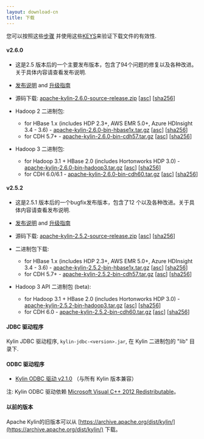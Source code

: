 ```yaml
---
layout: download-cn
title: 下载
---
```


您可以按照这些[步骤](https://www.apache.org/info/verification.html) 并使用这些[KEYS](https://www.apache.org/dist/kylin/KEYS)来验证下载文件的有效性.

#### v2.6.0
- 这是2.5 版本后的一个主要发布版本，包含了94个问题的修复以及各种改进。关于具体内容请查看发布说明.
- [发布说明](/docs/release_notes.html) and [升级指南](/docs/howto/howto_upgrade.html)
- 源码下载: [apache-kylin-2.6.0-source-release.zip](https://www.apache.org/dyn/closer.cgi/kylin/apache-kylin-2.6.0/apache-kylin-2.6.0-source-release.zip) \[[asc](https://www.apache.org/dist/kylin/apache-kylin-2.6.0/apache-kylin-2.6.0-source-release.zip.asc)\] \[[sha256](https://www.apache.org/dist/kylin/apache-kylin-2.6.0/apache-kylin-2.6.0-source-release.zip.sha256)\]
- Hadoop 2 二进制包:
  - for HBase 1.x (includes HDP 2.3+, AWS EMR 5.0+, Azure HDInsight 3.4 - 3.6) - [apache-kylin-2.6.0-bin-hbase1x.tar.gz](https://www.apache.org/dyn/closer.cgi/kylin/apache-kylin-2.6.0/apache-kylin-2.6.0-bin-hbase1x.tar.gz) \[[asc](https://www.apache.org/dist/kylin/apache-kylin-2.6.0/apache-kylin-2.6.0-bin-hbase1x.tar.gz.asc)\] \[[sha256](https://www.apache.org/dist/kylin/apache-kylin-2.6.0/apache-kylin-2.6.0-bin-hbase1x.tar.gz.sha256)\]
  - for CDH 5.7+ - [apache-kylin-2.6.0-bin-cdh57.tar.gz](https://www.apache.org/dyn/closer.cgi/kylin/apache-kylin-2.6.0/apache-kylin-2.6.0-bin-cdh57.tar.gz) \[[asc](https://www.apache.org/dist/kylin/apache-kylin-2.6.0/apache-kylin-2.6.0-bin-cdh57.tar.gz.asc)\] \[[sha256](https://www.apache.org/dist/kylin/apache-kylin-2.6.0/apache-kylin-2.6.0-bin-cdh57.tar.gz.sha256)\]

- Hadoop 3 二进制包:
  - for Hadoop 3.1 + HBase 2.0 (includes Hortonworks HDP 3.0) - [apache-kylin-2.6.0-bin-hadoop3.tar.gz](https://dist.apache.org/repos/dist/dev/kylin/apache-kylin-2.6.0-rc1/apache-kylin-2.6.0-bin-hadoop3.tar.gz) \[[asc](https://dist.apache.org/repos/dist/dev/kylin/apache-kylin-2.6.0-rc1/apache-kylin-2.6.0-bin-hadoop3.tar.gz.asc)\] \[[sha256](https://dist.apache.org/repos/dist/dev/kylin/apache-kylin-2.6.0-rc1/apache-kylin-2.6.0-bin-hadoop3.tar.gz.sha256)\]
  - for CDH 6.0/6.1 - [apache-kylin-2.6.0-bin-cdh60.tar.gz](https://dist.apache.org/repos/dist/dev/kylin/apache-kylin-2.6.0-rc1/apache-kylin-2.6.0-bin-cdh60.tar.gz) \[[asc](https://dist.apache.org/repos/dist/dev/kylin/apache-kylin-2.6.0-rc1/apache-kylin-2.6.0-bin-cdh60.tar.gz.asc)\] \[[sha256](https://dist.apache.org/repos/dist/dev/kylin/apache-kylin-2.6.0-rc1/apache-kylin-2.6.0-bin-cdh60.tar.gz.sha256)\]

#### v2.5.2
- 这是2.5.1 版本后的一个bugfix发布版本，包含了12 个以及各种改进。关于具体内容请查看发布说明. 
- [发布说明](/docs/release_notes.html) and [升级指南](/docs/howto/howto_upgrade.html)
- 源码下载: [apache-kylin-2.5.2-source-release.zip](https://www.apache.org/dyn/closer.cgi/kylin/apache-kylin-2.5.2/apache-kylin-2.5.2-source-release.zip) \[[asc](https://www.apache.org/dist/kylin/apache-kylin-2.5.2/apache-kylin-2.5.2-source-release.zip.asc)\] \[[sha256](https://www.apache.org/dist/kylin/apache-kylin-2.5.2/apache-kylin-2.5.2-source-release.zip.sha256)\]
- 二进制包下载:
  - for HBase 1.x (includes HDP 2.3+, AWS EMR 5.0+, Azure HDInsight 3.4 - 3.6) - [apache-kylin-2.5.2-bin-hbase1x.tar.gz](https://www.apache.org/dyn/closer.cgi/kylin/apache-kylin-2.5.2/apache-kylin-2.5.2-bin-hbase1x.tar.gz) \[[asc](https://www.apache.org/dist/kylin/apache-kylin-2.5.2/apache-kylin-2.5.2-bin-hbase1x.tar.gz.asc)\] \[[sha256](https://www.apache.org/dist/kylin/apache-kylin-2.5.2/apache-kylin-2.5.2-bin-hbase1x.tar.gz.sha256)\]
  - for CDH 5.7+ - [apache-kylin-2.5.2-bin-cdh57.tar.gz](https://www.apache.org/dyn/closer.cgi/kylin/apache-kylin-2.5.2/apache-kylin-2.5.2-bin-cdh57.tar.gz) \[[asc](https://www.apache.org/dist/kylin/apache-kylin-2.5.2/apache-kylin-2.5.2-bin-cdh57.tar.gz.asc)\] \[[sha256](https://www.apache.org/dist/kylin/apache-kylin-2.5.2/apache-kylin-2.5.2-bin-cdh57.tar.gz.sha256)\]

- Hadoop 3 API 二进制包 (beta):
  - for Hadoop 3.1 + HBase 2.0 (includes Hortonworks HDP 3.0) - [apache-kylin-2.5.2-bin-hadoop3.tar.gz](https://dist.apache.org/repos/dist/dev/kylin/apache-kylin-2.5.2-rc2/apache-kylin-2.5.2-bin-hadoop3.tar.gz) \[[asc](https://dist.apache.org/repos/dist/dev/kylin/apache-kylin-2.5.2-rc2/apache-kylin-2.5.2-bin-hadoop3.tar.gz.asc)\] \[[sha256](https://dist.apache.org/repos/dist/dev/kylin/apache-kylin-2.5.2-rc2/apache-kylin-2.5.2-bin-hadoop3.tar.gz.sha256)\]
  - for CDH 6.0 - [apache-kylin-2.5.2-bin-cdh60.tar.gz](https://dist.apache.org/repos/dist/dev/kylin/apache-kylin-2.5.2-rc2/apache-kylin-2.5.2-bin-cdh60.tar.gz) \[[asc](https://dist.apache.org/repos/dist/dev/kylin/apache-kylin-2.5.2-rc2/apache-kylin-2.5.2-bin-cdh60.tar.gz.asc)\] \[[sha256](https://dist.apache.org/repos/dist/dev/kylin/apache-kylin-2.5.2-rc2/apache-kylin-2.5.2-bin-cdh60.tar.gz.sha256)\]

#### JDBC 驱动程序

Kylin JDBC 驱动程序, `kylin-jdbc-<version>.jar`, 在 Kylin 二进制包的 "lib" 目录下.


#### ODBC 驱动程序
* [Kylin ODBC 驱动 v2.1.0](http://kylin.apache.org/download/KylinODBCDriver-2.1.0.zip)  （与所有 Kylin 版本兼容）

注: Kylin ODBC 驱动依赖 [Microsoft Visual C++ 2012 Redistributable](http://www.microsoft.com/en-us/download/details.aspx?id=30679)。

#### 以前的版本  
Apache Kylin的旧版本可以从 [https://archive.apache.org/dist/kylin/](https://archive.apache.org/dist/kylin/) 下载。

